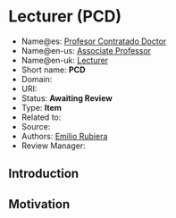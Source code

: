 # Lecturer (PCD)

* Name@es: [Profesor Contratado Doctor]()
* Name@en-us: [Associate Professor]()
* Name@en-uk: [Lecturer]()
* Short name: **PCD**
* Domain: 
* URI: 
* Status: **Awaiting Review**
* Type: **Item**
* Related to: 
* Source: 
* Authors:  [Emilio Rubiera](https://github.com/spitxa)
* Review Manager:

## Introduction



## Motivation